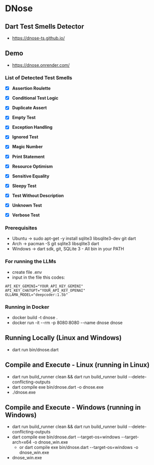 # DNose
## Dart Test Smells Detector

- https://dnose-ts.github.io/

## Demo

- https://dnose.onrender.com/


### List of Detected Test Smells

- [x] **Assertion Roulette**
- [x] **Conditional Test Logic**
- [x] **Duplicate Assert**
- [x] **Empty Test**
- [x] **Exception Handling**
- [x] **Ignored Test**
- [x] **Magic Number**
- [x] **Print Statement**
- [x] **Resource Optimism**
- [x] **Sensitive Equality**
- [x] **Sleepy Test**
- [x] **Test Without Description**
- [x] **Unknown Test**
- [x] **Verbose Test**


### Prerequisites

- Ubuntu -> sudo apt-get -y install sqlite3 libsqlite3-dev git dart
- Arch -> pacman -S git sqlite3 libsqlite3 dart
- Windows -> dart sdk, git, SQLite 3 - All bin in your PATH


### For running the LLMs
- create file .env 
- input in the file this codes:
```
API_KEY_GEMINI="YOUR_API_KEY_GEMINI"
API_KEY_CHATGPT="YOUR_API_KEY_OPENAI"
OLLAMA_MODEL="deepcoder:1.5b"
```

### Running in Docker

- docker build -t dnose .
- docker run -it --rm -p 8080:8080 --name dnose dnose


## Running Locally (Linux and Windows)
- dart run bin/dnose.dart


## Compile and Execute - Linux (running in Linux)
- dart run build_runner clean && dart run build_runner build --delete-conflicting-outputs
- dart compile exe bin/dnose.dart -o dnose.exe
- ./dnose.exe


## Compile and Execute - Windows (running in Windows)
- dart run build_runner clean && dart run build_runner build --delete-conflicting-outputs
- dart compile exe bin/dnose.dart --target-os=windows --target-arch=x64 -o dnose_win.exe
  - or dart compile exe bin/dnose.dart --target-os=windows -o dnose_win.exe
- dnose_win.exe